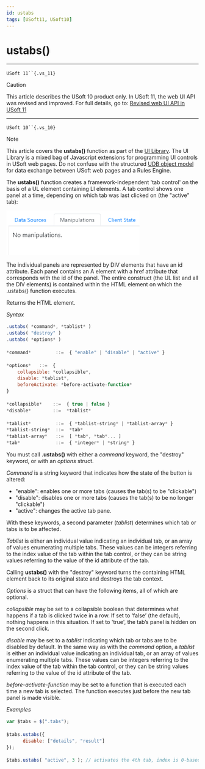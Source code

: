 ```yaml
---
id: ustabs
tags: [USoft11, USoft10]
---
```

# ustabs()



----

`USoft 11``{.vs_11}`

> [!CAUTION]
> This article describes the USoft 10 product only.
> In USoft 11, the web UI API was revised and improved. For full details, go to:
> [Revised web UI API in USoft 11](/docs/Web_and_app_UIs/UDB_udb/Revised_web_UI_API_in_USoft_11.md)

----

`USoft 10``{.vs_10}`

> [!NOTE]
> This article covers the **ustabs()** function as part of the [UI Library](/docs/Web_and_app_UIs/UI_Library).
> The UI Library is a mixed bag of Javascript extensions for programming UI controls in USoft web pages. Do not confuse with the structured [UDB object model](/docs/Web_and_app_UIs/UDB_udb/UDB_udb_object.md) for data exchange between USoft web pages and a Rules Engine.

The **ustabs()** function creates a framework-independent 'tab control' on the basis of a UL element containing LI elements. A tab control shows one panel at a time, depending on which tab was last clicked on (the "active" tab):

![](./assets/76e2ee5c-d150-4dd0-aee1-b59758a2bbd2.png)

The individual panels are represented by DIV elements that have an id attribute. Each panel contains an A element with a href attribute that corresponds with the id of the panel. The entire construct (the UL list and all the DIV elements) is contained within the HTML element on which the .ustabs() function executes.

Returns the HTML element.

*Syntax*

```js
.ustabs( *command*, *tablist* )
.ustabs( "destroy" )
.ustabs( *options* )

*command*         ::=  { "enable" | "disable" | "active" }

*options*   ::=  {
    collapsible: *collapsible*,
    disable: *tablist*,
    beforeActivate: *before-activate-function*
}

*collapsible*    ::=  { true | false }
*disable*        ::=  *tablist*

*tablist*         ::=  { *tablist-string* | *tablist-array* }
*tablist-string*  ::=  *tab*
*tablist-array*   ::=  [ *tab*, *tab*... ]
*tab*             ::=  { *integer* | *string* }
```

You must call **.ustabs()** with either a *command* keyword, the "destroy" keyword, or with an *options* struct.

*Command* is a string keyword that indicates how the state of the button is altered:

- "enable": enables one or more tabs (causes the tab(s) to be "clickable")
- "disable": disables one or more tabs (causes the tab(s) to be no longer "clickable")
- "active": changes the active tab pane.

With these keywords, a second parameter (*tablist*) determines which tab or tabs is to be affected.

*Tablist* is either an individual value indicating an individual tab, or an array of values enumerating multiple tabs. These values can be integers referring to the index value of the tab within the tab control, or they can be string values referring to the value of the id attribute of the tab.

Calling **ustabs()** with the "destroy" keyword turns the containing HTML element back to its original state and destroys the tab context.

*Options* is a struct that can have the following items, all of which are optional.

*collapsible* may be set to a collapsible boolean that determines what happens if a tab is clicked twice in a row. If set to ‘false’ (the default), nothing happens in this situation. If set to 'true', the tab’s panel is hidden on the second click.

*disable* may be set to a *tablist* indicating which tab or tabs are to be disabled by default. In the same way as with the *command* option, a *tablist* is either an individual value indicating an individual tab, or an array of values enumerating multiple tabs. These values can be integers referring to the index value of the tab within the tab control, or they can be string values referring to the value of the id attribute of the tab.

*before-activate-function* may be set to a function that is executed each time a new tab is selected. The function executes just before the new tab panel is made visible.

*Examples*

```js
var $tabs = $(".tabs");

$tabs.ustabs({
      disable: ["details", "result"]
});

$tabs.ustabs( "active", 3 ); // activates the 4th tab, index is 0-based
```

 